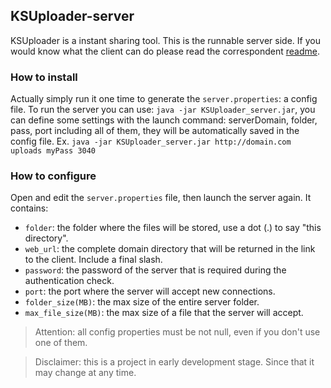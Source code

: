 ## KSUploader-server
KSUploader is a instant sharing tool.
This is the runnable server side. If you would know what the client can do please read the correspondent [readme](https://github.com/KSUploader/KSUploader-client).

### How to install
Actually simply run it one time to generate the `server.properties`: a config file.
To run the server you can use: `java -jar KSUploader_server.jar`, you can define some settings with the launch command: serverDomain, folder, pass, port including all of them, they will be automatically saved in the config file. Ex. `java -jar KSUploader_server.jar http://domain.com uploads myPass 3040`

### How to configure
Open and edit the `server.properties` file, then launch the server again.
It contains:
* `folder`: the folder where the files will be stored, use a dot (.) to say "this directory".
* `web_url`: the complete domain directory that will be returned in the link to the client. Include a final slash.
* `password`: the password of the server that is required during the authentication check.
* `port`: the port where the server will accept new connections.
* `folder_size(MB)`: the max size of the entire server folder.
* `max_file_size(MB)`: the max size of a file that the server will accept.

>Attention: all config properties must be not null, even if you don't use one of them.

>Disclaimer: this is a project in early development stage. Since that it may change at any time.